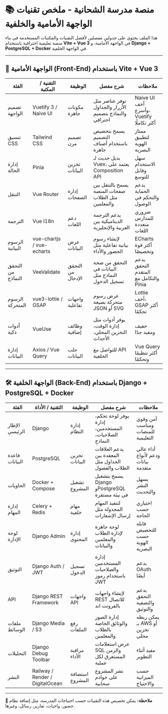 
# 📚 منصة مدرسة الشحانية - ملخص تقنيات الواجهة الأمامية والخلفية

هذا الملف يحتوي على جدولين مفصلين لأفضل التقنيات والمكتبات المستخدمة في بناء منصة تعليمية احترافية باستخدام **Vite + Vue 3** في الواجهة الأمامية، و **Django + PostgreSQL + Docker** في الواجهة الخلفية.

---

## 🧩 الواجهة الأمامية (Front-End) باستخدام Vite + Vue 3

| الفئة | التقنية / المكتبة | الوظيفة | شرح مفصل | ملاحظات |
|------|--------------------|---------|-----------|----------|
| تصميم الواجهة | Vuetify 3 / Naive UI | مكونات جاهزة | توفر عناصر مثل الأزرار والجداول والنماذج بتصميم احترافي | Naive UI أخف وأسرع، Vuetify أكثر تكاملًا |
| تنسيق CSS | Tailwind CSS | تصميم مرن | يسمح بتخصيص التصميم باستخدام أصناف جاهزة | ممتاز لتطبيق الهوية البصرية |
| إدارة الحالة | Pinia | تخزين البيانات | بديل حديث لـ Vuex، يعتمد على Composition API | سهل الاستخدام وقابل للتوسع |
| التنقل | Vue Router | إدارة الصفحات | يسمح بالتنقل بين صفحات المنصة مثل الطلاب والمعلمين | يدعم الحماية والتحكم في الوصول |
| الترجمة | Vue I18n | دعم اللغات | يدعم الترجمة الديناميكية بين العربية والإنجليزية | ضروري للمدارس متعددة اللغات |
| الرسوم البيانية | vue-chartjs / vue-echarts | عرض البيانات | لإنشاء رسوم بيانية تفاعلية مثل الحضور والأداء | ECharts أكثر قوة وتخصيصًا |
| التحقق من النماذج | VeeValidate | التحقق من الإدخال | التحقق من صحة البيانات في النماذج مثل تسجيل الدخول | يدعم التحقق المتقدم والتكامل مع Pinia |
| الرسوم المتحركة | vue3-lottie / GSAP | واجهات تفاعلية | عرض رسوم متحركة بصيغة JSON أو SVG | Lottie أخف، GSAP أكثر تحكمًا |
| أدوات ذكية | VueUse | وظائف إضافية | يوفر أدوات مثل إدارة الوقت، التخزين المحلي، الأحداث | خفيف ومفيد جدًا |
| إدارة البيانات | Axios / Vue Query | جلب البيانات | للتواصل مع API الخلفية | Vue Query أكثر تنظيمًا وتحكمًا |

---

## 🛠️ الواجهة الخلفية (Back-End) باستخدام Django + PostgreSQL + Docker

| الفئة | التقنية / الأداة | الوظيفة | شرح مفصل | ملاحظات |
|------|------------------|---------|-----------|----------|
| الإطار الرئيسي | Django | إدارة النظام | يوفر لوحة تحكم، إدارة المستخدمين، الصلاحيات، النماذج | آمن وقوي ومناسب للمنصات التعليمية |
| قاعدة البيانات | PostgreSQL | تخزين البيانات | يدعم العلاقات المعقدة بين الجداول مثل الطلاب والفصول | أداء عالي ودعم لأنواع بيانات متقدمة |
| الحاويات | Docker + Compose | تشغيل المشروع | يسمح بتشغيل Django وPostgreSQL في بيئة مستقرة | يسهل النشر والتحديث |
| إدارة المهام | Celery + Redis | مهام خلفية | لتنفيذ المهام المجدولة مثل إرسال الإشعارات | اختياري حسب الحاجة |
| لوحة الإدارة | Django Admin | إدارة المحتوى | لوحة جاهزة لإدارة الطلاب والمعلمين والبيانات | قابلة للتخصيص حسب الهوية البصرية |
| التوثيق | Django Auth / JWT | تسجيل الدخول | إدارة المستخدمين والصلاحيات باستخدام رموز JWT | يدعم OAuth أيضًا |
| API | Django REST Framework | واجهات API | لإنشاء واجهات REST للاتصال بالفرونت اند | يدعم التحقق والتصفية والتوثيق |
| ملفات الوسائط | Django Media / S3 | رفع الملفات | إدارة الصور والوثائق الخاصة بالطلاب والمعلمين | يمكن ربطه بـ AWS أو تخزين محلي |
| التحليلات | Django Debug Toolbar | مراقبة الأداء | عرض استعلامات SQL والزمن المستغرق لكل عملية | مفيد أثناء التطوير |
| النشر | Railway / Render / DigitalOcean | استضافة المشروع | نشر المشروع على خوادم سحابية | حسب الميزانية والاحتياج |

---

📌 **ملاحظة:** يمكن تخصيص هذه التقنيات حسب احتياجات المدرسة، مثل إضافة نظام حضور، واجبات، تقارير، رسائل، وغيرها.

